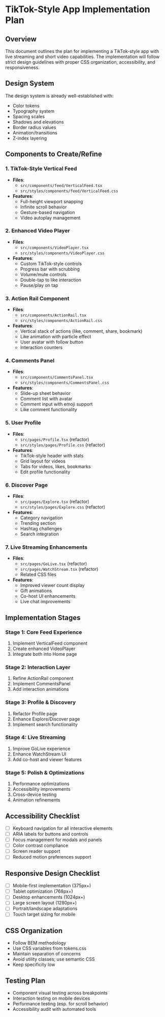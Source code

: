 # TikTok-Style App Implementation Plan

## Overview
This document outlines the plan for implementing a TikTok-style app with live streaming and short video capabilities. The implementation will follow strict design guidelines with proper CSS organization, accessibility, and responsiveness.

## Design System

The design system is already well-established with:
- Color tokens
- Typography system
- Spacing scales
- Shadows and elevations
- Border radius values
- Animation/transitions
- Z-index layering

## Components to Create/Refine

### 1. TikTok-Style Vertical Feed
- **Files**: 
  - `src/components/feed/VerticalFeed.tsx`
  - `src/styles/components/feed/VerticalFeed.css`
- **Features**:
  - Full-height viewport snapping
  - Infinite scroll behavior
  - Gesture-based navigation
  - Video autoplay management

### 2. Enhanced Video Player
- **Files**: 
  - `src/components/VideoPlayer.tsx`
  - `src/styles/components/VideoPlayer.css`
- **Features**:
  - Custom TikTok-style controls
  - Progress bar with scrubbing
  - Volume/mute controls
  - Double-tap to like interaction
  - Pause/play on tap

### 3. Action Rail Component
- **Files**: 
  - `src/components/ActionRail.tsx`
  - `src/styles/components/ActionRail.css`
- **Features**:
  - Vertical stack of actions (like, comment, share, bookmark)
  - Like animation with particle effect
  - User avatar with follow button
  - Interaction counters

### 4. Comments Panel
- **Files**: 
  - `src/components/CommentsPanel.tsx`
  - `src/styles/components/CommentsPanel.css`
- **Features**:
  - Slide-up sheet behavior
  - Comment list with avatar
  - Comment input with emoji support
  - Like comment functionality

### 5. User Profile
- **Files**: 
  - `src/pages/Profile.tsx` (refactor)
  - `src/styles/pages/Profile.css` (refactor)
- **Features**:
  - TikTok-style header with stats
  - Grid layout for videos
  - Tabs for videos, likes, bookmarks
  - Edit profile functionality

### 6. Discover Page
- **Files**: 
  - `src/pages/Explore.tsx` (refactor)
  - `src/styles/pages/Explore.css` (refactor)
- **Features**:
  - Category navigation
  - Trending section
  - Hashtag challenges
  - Search integration

### 7. Live Streaming Enhancements
- **Files**: 
  - `src/pages/GoLive.tsx` (refactor)
  - `src/pages/WatchStream.tsx` (refactor)
  - Related CSS files
- **Features**:
  - Improved viewer count display
  - Gift animations
  - Co-host UI enhancements
  - Live chat improvements

## Implementation Stages

### Stage 1: Core Feed Experience
1. Implement VerticalFeed component
2. Create enhanced VideoPlayer
3. Integrate both into Home page

### Stage 2: Interaction Layer
1. Refine ActionRail component
2. Implement CommentsPanel
3. Add interaction animations

### Stage 3: Profile & Discovery
1. Refactor Profile page
2. Enhance Explore/Discover page
3. Implement search functionality

### Stage 4: Live Streaming
1. Improve GoLive experience
2. Enhance WatchStream UI
3. Add co-host and viewer features

### Stage 5: Polish & Optimizations
1. Performance optimizations
2. Accessibility improvements
3. Cross-device testing
4. Animation refinements

## Accessibility Checklist
- [ ] Keyboard navigation for all interactive elements
- [ ] ARIA labels for buttons and controls
- [ ] Focus management for modals and panels
- [ ] Color contrast compliance
- [ ] Screen reader support
- [ ] Reduced motion preferences support

## Responsive Design Checklist
- [ ] Mobile-first implementation (375px+)
- [ ] Tablet optimization (768px+)
- [ ] Desktop enhancements (1024px+)
- [ ] Large screen layout (1280px+)
- [ ] Portrait/landscape adaptations
- [ ] Touch target sizing for mobile

## CSS Organization
- Follow BEM methodology
- Use CSS variables from tokens.css
- Maintain separation of concerns
- Avoid utility classes; use semantic CSS
- Keep specificity low

## Testing Plan
- Component visual testing across breakpoints
- Interaction testing on mobile devices
- Performance testing (esp. for scroll behavior)
- Accessibility audit with automated tools
